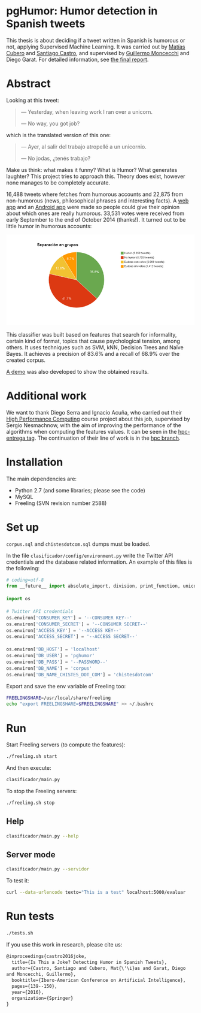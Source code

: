 # pgHumor: Humor detection in Spanish tweets

This thesis is about deciding if a tweet written in Spanish is humorous or not, applying Supervised Machine Learning. It was carried out by [Matías Cubero](https://github.com/matu1104) and [Santiago Castro](https://github.com/bryant1410), and supervised by [Guillermo Moncecchi](https://github.com/gmonce) and Diego Garat. For detailed information, see [the final report](InformeV3.4.pdf).

# Abstract

Looking at this tweet:

> — Yesterday, when leaving work I ran over a unicorn.
>
> — No way, you got job?

which is the translated version of this one:

> — Ayer, al salir del trabajo atropellé a un unicornio.
>
> — No jodas, ¿tenés trabajo?

Make us think: what makes it funny? What is Humor? What generates laughter? This project tries to approach this. Theory does exist, however none manages to be completely accurate.

16,488 tweets where fetches from humorous accounts and 22,875 from non-humorous (news, philosophical phrases and interesting facts). A [web app](https://github.com/pln-fing-udelar/pghumor-clasificahumor) and an [Android app](https://github.com/pln-fing-udelar/pghumor-clasificahumor-android) were made so people could give their opinion about which ones are really humorous. 33,531 votes were received from early September to the end of October 2014 (thanks!). It turned out to be little humor in humorous accounts:

![Humor ratio according to the people](grupos.png)

This classifier was built based on features that search for informality, certain kind of format, topics that cause psychological tension, among others. It uses techniques such as SVM, kNN, Decision Trees and Naïve Bayes. It achieves a precision of 83.6% and a recall of 68.9% over the created corpus.

[A demo](https://github.com/pln-fing-udelar/pghumor-demo) was also developed to show the obtained results.

# Additional work

We want to thank Diego Serra and Ignacio Acuña, who carried out their [High Performance Computing](https://www.fing.edu.uy/inco/cursos/hpc) course project about this job, supervised by Sergio Nesmachnow, with the aim of improving the performance of the algorithms when computing the features values. It can be seen in the [hpc-entrega tag](https://github.com/pln-fing-udelar/pghumor/tree/hpc-entrega). The continuation of their line of work is in the [hpc branch](https://github.com/pln-fing-udelar/pghumor/tree/hpc).

# Installation

The main dependencies are:

* Python 2.7 (and some libraries; please see the code)
* MySQL
* Freeling (SVN revision number 2588)

# Set up

`corpus.sql` and `chistesdotcom.sql` dumps must be loaded.

In the file `clasificador/config/environment.py` write the Twitter API credentials and the database related information. An example of this files is the following:

```python
# coding=utf-8
from __future__ import absolute_import, division, print_function, unicode_literals

import os

# Twitter API credentials
os.environ['CONSUMER_KEY'] = '--CONSUMER KEY--'
os.environ['CONSUMER_SECRET'] = '--CONSUMER SECRET--'
os.environ['ACCESS_KEY'] = '--ACCESS KEY--'
os.environ['ACCESS_SECRET'] = '--ACCESS SECRET--'

os.environ['DB_HOST'] = 'localhost'
os.environ['DB_USER'] = 'pghumor'
os.environ['DB_PASS'] = '--PASSWORD--'
os.environ['DB_NAME'] = 'corpus'
os.environ['DB_NAME_CHISTES_DOT_COM'] = 'chistesdotcom'
```

Export and save the env variable of Freeling too:

```bash
FREELINGSHARE=/usr/local/share/freeling
echo "export FREELINGSHARE=$FREELINGSHARE" >> ~/.bashrc
```

# Run

Start Freeling servers (to compute the features):

```bash
./freeling.sh start
```

And then execute:

```bash
clasificador/main.py
```

To stop the Freeling servers:

```bash
./freeling.sh stop
```

## Help

```bash
clasificador/main.py --help
```

## Server mode

```bash
clasificador/main.py --servidor
```

To test it:

```bash
curl --data-urlencode texto="This is a test" localhost:5000/evaluar
```

# Run tests

```bash
./tests.sh
```

If you use this work in research, please cite us:

```
@inproceedings{castro2016joke,
  title={Is This a Joke? Detecting Humor in Spanish Tweets},
  author={Castro, Santiago and Cubero, Mat{\'\i}as and Garat, Diego and Moncecchi, Guillermo},
  booktitle={Ibero-American Conference on Artificial Intelligence},
  pages={139--150},
  year={2016},
  organization={Springer}
}
```
